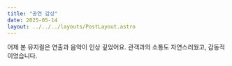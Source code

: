 ```yaml
---
title: "공연 감상"
date: 2025-05-14
layout: ../../../layouts/PostLayout.astro
---
```


어제 본 뮤지컬은 연출과 음악이 인상 깊었어요. 관객과의 소통도 자연스러웠고, 감동적이었습니다.